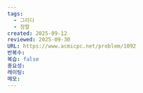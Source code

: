 ```yaml
---
tags:
  - 그리디
  - 정렬
created: 2025-09-12
reviewed: 2025-09-30
URL: https://www.acmicpc.net/problem/1092
반복수:
복습: false
중요성:
레이팅:
메모:
---
```

